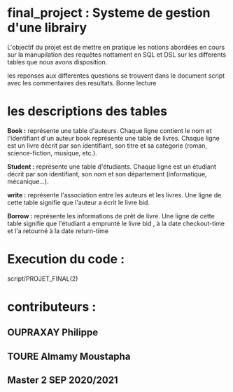 # final_project : Systeme de gestion d'une librairy  

L'objectif du projet est de mettre en pratique les notions abordées en cours sur la manupilation  des requêtes nottament en SQL et DSL sur les differents tables que nous avons disposition.

les reponses aux differentes questions se trouvent dans le document script avec les commentaires des resultats. Bonne lecture  
# les descriptions des tables 

**Book :**  représente une table d'auteurs. Chaque ligne contient le nom et l'identifiant d'un auteur book représente une table de livres. Chaque ligne est un livre décrit par son identifiant, son titre et sa catégorie (roman, science-fiction, musique, etc.).  

**Student :** représente une table d'étudiants. Chaque ligne est un étudiant décrit par son identifiant, son nom et son département (informatique, mécanique...).  

**write :** représente l'association entre les auteurs et les livres. Une ligne de cette table signifie que l'auteur a écrit le livre bid.  

**Borrow :**   représente les informations de prêt de livre. Une ligne de cette table signifie que l'étudiant a emprunté le livre bid  , à la date checkout-time et l'a retourné à la date return-time 

# Execution du code :  

script/PROJET_FINAL(2)

# contributeurs :  

## OUPRAXAY Philippe  
## TOURE Almamy Moustapha  
## Master 2 SEP 2020/2021
